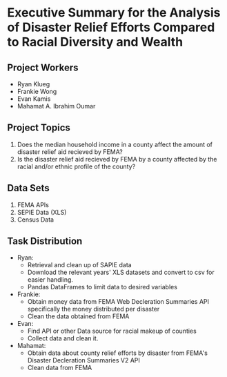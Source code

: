 # Executive Summary for the Analysis of Disaster Relief Efforts Compared to Racial Diversity and Wealth
## Project Workers
* Ryan Klueg
* Frankie Wong
* Evan Kamis
* Mahamat A. Ibrahim Oumar
## Project Topics
1. Does the median household income in a county affect the amount of disaster relief aid recieved by FEMA?
2. Is the disaster relief aid recieved by FEMA by a county affected by the racial and/or ethnic profile of the county?
## Data Sets
1. FEMA APIs 
2. SEPIE Data (XLS)
3. Census Data 
## Task Distribution
* Ryan:
  * Retrieval and clean up of SAPIE data
   * Download the relevant years' XLS datasets and convert to csv for easier handling.
   * Pandas DataFrames to limit data to desired variables
* Frankie: 
  * Obtain money data from FEMA Web Decleration Summaries API specifically the money distributed per disaster
  * Clean the data obtained from FEMA
* Evan:
  * Find API or other Data source for racial makeup of counties
  * Collect data and clean it.
* Mahamat:
  * Obtain data about county relief efforts by disaster from FEMA's Disaster Decleration Summaries V2 API
  * Clean data from FEMA
